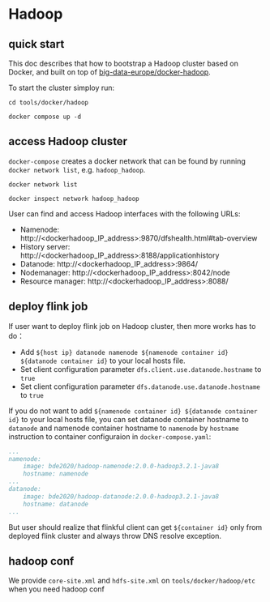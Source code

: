 # Hadoop

## quick start

This doc describes that how to bootstrap a Hadoop cluster based on Docker, and built on top of [big-data-europe/docker-hadoop](https://github.com/big-data-europe/docker-hadoop).

To start the cluster simploy run:

```shell
cd tools/docker/hadoop

docker compose up -d
```

## access Hadoop cluster

`docker-compose` creates a docker network that can be found by running `docker network list`, e.g. `hadoop_hadoop`.

```shell
docker network list

docker inspect network hadoop_hadoop
```

User can find and access Hadoop interfaces with the following URLs:

- Namenode: http://<dockerhadoop_IP_address>:9870/dfshealth.html#tab-overview
- History server: http://<dockerhadoop_IP_address>:8188/applicationhistory
- Datanode: http://<dockerhadoop_IP_address>:9864/
- Nodemanager: http://<dockerhadoop_IP_address>:8042/node
- Resource manager: http://<dockerhadoop_IP_address>:8088/

## deploy flink job

If user want to deploy flink job on Hadoop cluster, then more works has to do：

* Add `${host ip} datanode namenode ${namenode container id} ${datanode container id}` to your local hosts file.
* Set client configuration parameter `dfs.client.use.datanode.hostname` to `true`
* Set client configuration parameter `dfs.datanode.use.datanode.hostname` to `true`

If you do not want to add `${namenode container id} ${datanode container id}` to your local hosts file, you can set datanode container hostname to `datanode` and namenode container hostname to `namenode` by `hostname` instruction to container configuraion in `docker-compose.yaml`:

```yaml
...
namenode:
    image: bde2020/hadoop-namenode:2.0.0-hadoop3.2.1-java8
    hostname: namenode
...
datanode:
    image: bde2020/hadoop-datanode:2.0.0-hadoop3.2.1-java8
    hostname: datanode
...
```

But user should realize that flinkful client can get `${container id}` only from deployed flink cluster and always throw DNS resolve exception.

## hadoop conf

We provide `core-site.xml` and `hdfs-site.xml` on `tools/docker/hadoop/etc` when you need hadoop conf